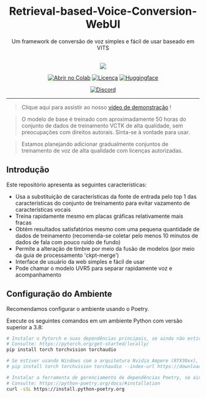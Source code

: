 <div align="center">

<h1>Retrieval-based-Voice-Conversion-WebUI</h1>
Um framework de conversão de voz simples e fácil de usar baseado em VITS<br><br>

<img src="https://counter.seku.su/cmoe?name=rvc&theme=r34" /><br>

[![Abrir no Colab](https://img.shields.io/badge/Colab-F9AB00?style=for-the-badge&logo=googlecolab&color=525252)](https://colab.research.google.com/drive/1b0HAsVZO0AKptwrwjajP2_-fYJotoJNq?usp=sharing)
[![Licença](https://img.shields.io/github/license/toticavalcanti/Retrieval-based-Voice-Conversion-WebUI?style=for-the-badge)](https://github.com/toticavalcanti/Retrieval-based-Voice-Conversion-WebUI/blob/main/LICENSE.txt)
[![Huggingface](https://img.shields.io/badge/🤗%20-Spaces-yellow.svg?style=for-the-badge)](https://huggingface.co/toticavalcanti/VoiceConversionWebUI/tree/main/)

[![Discord](https://img.shields.io/badge/RVC%20Developers-Discord-7289DA?style=for-the-badge&logo=discord&logoColor=white)](https://discord.gg/HcsmBBGyVk)

</div>

------


> Clique aqui para assistir ao nosso [vídeo de demonstração](https://www.codigofluente.com.br) !


> O modelo de base é treinado com aproximadamente 50 horas do conjunto de dados de treinamento VCTK de alta qualidade, sem preocupações com direitos autorais. Sinta-se à vontade para usar.

> Estamos planejando adicionar gradualmente conjuntos de treinamento de voz de alta qualidade com licenças autorizadas.

## Introdução
Este repositório apresenta as seguintes características:
+ Usa a substituição de características da fonte de entrada pelo top 1 das características do conjunto de treinamento para evitar vazamento de características vocais
+ Treina rapidamente mesmo em placas gráficas relativamente mais fracas
+ Obtém resultados satisfatórios mesmo com uma pequena quantidade de dados de treinamento (recomenda-se coletar pelo menos 10 minutos de dados de fala com pouco ruído de fundo)
+ Permite a alteração de timbre por meio da fusão de modelos (por meio da guia de processamento 'ckpt-merge')
+ Interface de usuário da web simples e fácil de usar
+ Pode chamar o modelo UVR5 para separar rapidamente voz e acompanhamento

## Configuração do Ambiente
Recomendamos configurar o ambiente usando o Poetry.

Execute os seguintes comandos em um ambiente Python com versão superior a 3.8:
```bash
# Instalar o Pytorch e suas dependências principais, se ainda não estiverem instalados
# Consulte: https://pytorch.org/get-started/locally/
pip install torch torchvision torchaudio

# Se estiver usando Windows com a arquitetura Nvidia Ampere (RTX30xx), pode ser necessário especificar a versão CUDA correspondente ao Pytorch de acordo com a experiência em #21
# pip install torch torchvision torchaudio --index-url https://download.pytorch.org/whl/cu117

# Instalar a ferramenta de gerenciamento de dependências Poetry, se ainda não estiver instalada
# Consulte: https://python-poetry.org/docs/#installation
curl -sSL https://install.python-poetry.org